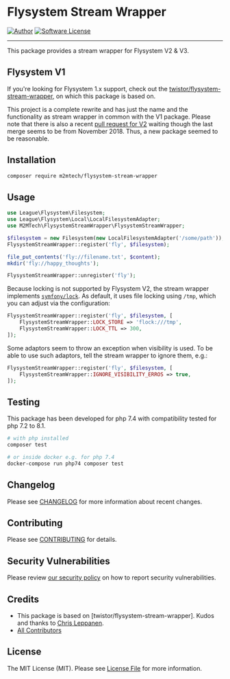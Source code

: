 # Flysystem Stream Wrapper

[![Author](https://img.shields.io/badge/author-@m2mtech-blue.svg?style=flat-square)](http://www.m2m.at)
[![Software License](https://img.shields.io/badge/license-MIT-brightgreen.svg?style=flat-square)](LICENSE.md)

---

This package provides a stream wrapper for Flysystem V2 & V3.

## Flysystem V1

If you're looking for Flysystem 1.x support, check out the [twistor/flysystem-stream-wrapper](https://github.com/twistor/flysystem-stream-wrapper), on which this package is based on.

This project is a complete rewrite and has just the name and the functionality as stream wrapper in common with the V1 package. Please note that there is also a recent [pull request for V2](https://github.com/twistor/flysystem-stream-wrapper/pull/26) waiting though the last merge seems to be from November 2018. Thus, a new package seemed to be reasonable.

## Installation

```bash
composer require m2mtech/flysystem-stream-wrapper
```

## Usage

```php
use League\Flysystem\Filesystem;
use League\Flysystem\Local\LocalFilesystemAdapter;
use M2MTech\FlysystemStreamWrapper\FlysystemStreamWrapper;

$filesystem = new Filesystem(new LocalFilesystemAdapter('/some/path'));
FlysystemStreamWrapper::register('fly', $filesystem);

file_put_contents('fly://filename.txt', $content);
mkdir('fly://happy_thoughts');

FlysystemStreamWrapper::unregister('fly');
```

Because locking is not supported by Flysystem V2, the stream wrapper implements [`symfony/lock`](https://symfony.com/doc/current/components/lock.html). As default, it uses file locking using `/tmp`, which you can adjust via the configuration:

```php
FlysystemStreamWrapper::register('fly', $filesystem, [
    FlysystemStreamWrapper::LOCK_STORE => 'flock:///tmp',
    FlysystemStreamWrapper::LOCK_TTL => 300,
]);
```

Some adaptors seem to throw an exception when visibility is used. To be able to use such adaptors, tell the stream wrapper to ignore them, e.g.:

```php
FlysystemStreamWrapper::register('fly', $filesystem, [
    FlysystemStreamWrapper::IGNORE_VISIBILITY_ERROS => true,
]);
```


## Testing

This package has been developed for php 7.4 with compatibility tested for php 7.2 to 8.1.

```bash
# with php installed
composer test

# or inside docker e.g. for php 7.4
docker-compose run php74 composer test
```

## Changelog

Please see [CHANGELOG](CHANGELOG.md) for more information about recent changes.

## Contributing

Please see [CONTRIBUTING](.github/CONTRIBUTING.md) for details.

## Security Vulnerabilities

Please review [our security policy](../../security/policy) on how to report security vulnerabilities.

## Credits

- This package is based on [twistor/flysystem-stream-wrapper]. Kudos and thanks to [Chris Leppanen](https://github.com/twistor).
- [All Contributors](../../contributors)

## License

The MIT License (MIT). Please see [License File](LICENSE.md) for more information.
